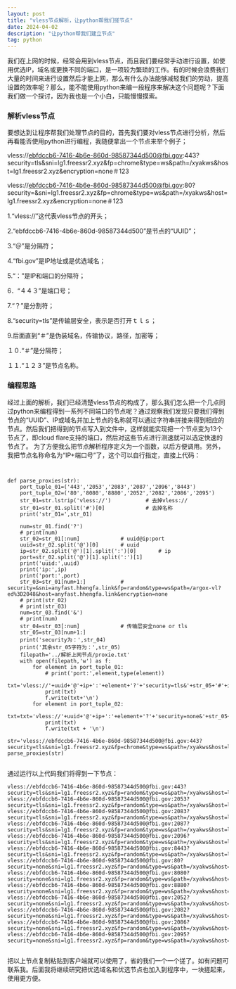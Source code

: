 ```yaml
---
layout: post
title: "vless节点解析，让python帮我们搓节点"
date: 2024-04-02
description: "让python帮我们建立节点"
tag: python
---  
```

我们在上网的时候，经常会用到vless节点，而且我们要经常手动进行设置，如使用优选IP，域名或更换不同的端口，是一项较为繁琐的工作。有的时候会浪费我们大量的时间来进行设置然后才能上网，那么有什么办法能够减轻我们的劳动，提高设置的效率呢？那么，能不能使用python来编一段程序来解决这个问题呢？下面我们做一个探讨，因为我也是一个小白，只能慢慢摸索。  

### 解析vless节点  

要想达到让程序帮我们处理节点的目的，首先我们要对vless节点进行分析，然后再看能否使用python进行编程，我随便拿出一个节点来举个例子；  

vless://ebfdccb6-7416-4b6e-860d-98587344d500@fbi.gov:443?security=tls&sni=lg1.freessr2.xyz&fp=chrome&type=ws&path=/xyakws&host=lg1.freessr2.xyz&encryption=none＃123  

vless://ebfdccb6-7416-4b6e-860d-98587344d500@fbi.gov:80?security=&sni=lg1.freessr2.xyz&fp=chrome&type=ws&path=/xyakws&host=lg1.freessr2.xyz&encryption=none＃123  

1.“vless://”这代表vless节点的开头；  　　

2.“ebfdccb6-7416-4b6e-860d-98587344d500”是节点的“UUID”；  　

3.“＠”是分隔符；　  　

4.“fbi.gov”是IP地址或是优选域名；　  　

5.“：”是IP和端口的分隔符；  　　

6．“４４３”是端口号；  　　

7.“？”是分割符；  　

8.“security=tls”是传输层安全，表示是否打开ｔｌｓ；　  　

9.后面直到“＃”是伪装域名，传输协议，路径，加密等；  

１０.“＃”是分隔符；  

１１.“１２３”是节点名称。  

### 编程思路  

经过上面的解析，我们已经清楚vless节点的构成了，那么我们怎么把一个几点同过python来编程得到一系列不同端口的节点呢？通过观察我们发现只要我们得到节点的“UUID”、IP或域名并加上节点的名称就可以通过字符串拼接来得到相应的节点。然后我们把得到的节点写入到文件中，这样就能实现把一个节点变为13个节点了，即cloud flare支持的端口，然后对这些节点进行测速就可以选定快速的节点了。
为了方便我么把节点解析程序定义为一个函数，以后方便调用。另外，我把节点名称命名为“IP+端口号”了，这个可以自行指定，直接上代码：
```


def parse_proxies(str):
    port_tuple_01=('443','2053','2083','2087','2096','8443')
    port_tuple_02=('80','8080','8880','2052','2082','2086','2095')
    str_01=str.lstrip('vless://')           # 去掉vless://
    str_01=str_01.split('#')[0]             # 去掉名称
    print('str_01=',str_01)

    num=str_01.find('?')
    # print(num)
    str_02=str_01[:num]             # uuid@ip:port
    uuid=str_02.split('@')[0]       # uuid
    ip=str_02.split('@')[1].split(':')[0]       # ip
    port=str_02.split('@')[1].split(':')[1]
    print('uuid:',uuid)
    print('ip:',ip)
    print('port:',port)
    str_03=str_01[num+1:]           # security=&sni=anyfast.hhengfa.link&fp=random&type=ws&path=/argox-vl?ed%3D2048&host=anyfast.hhengfa.link&encryption=none
    # print(str_02)
    # print(str_03)
    num=str_03.find('&')
    # print(num)
    str_04=str_03[:num]             # 传输层安全none or tls
    str_05=str_03[num+1:]
    print('security为：',str_04)
    print('其余str_05字符为：',str_05)
    filepath='../解析上网节点/proxie.txt'
    with open(filepath,'w') as f:
        for element in port_tuple_01:
            # print('port:',element,type(element))
            txt='vless://'+uuid+'@'+ip+':'+element+'?'+'security=tls&'+str_05+'#'+ip+':'+element
            print(txt)
            f.write(txt+'\n')
        for element in port_tuple_02:
            txt=txt='vless://'+uuid+'@'+ip+':'+element+'?'+'security=none&'+str_05+'#'+ip+':'+element
            print(txt)
            f.write(txt + '\n')

str='vless://ebfdccb6-7416-4b6e-860d-98587344d500@fbi.gov:443?security=tls&sni=lg1.freessr2.xyz&fp=chrome&type=ws&path=/xyakws&host=lg1.freessr2.xyz&encryption=none#123'
parse_proxies(str)


```

通过运行以上代码我们将得到一下节点：

```
vless://ebfdccb6-7416-4b6e-860d-98587344d500@fbi.gov:443?security=tls&sni=lg1.freessr2.xyz&fp=random&type=ws&path=/xyakws&host=lg1.freessr2.xyz&encryption=none#fbi.gov:443
vless://ebfdccb6-7416-4b6e-860d-98587344d500@fbi.gov:2053?security=tls&sni=lg1.freessr2.xyz&fp=random&type=ws&path=/xyakws&host=lg1.freessr2.xyz&encryption=none#fbi.gov:2053
vless://ebfdccb6-7416-4b6e-860d-98587344d500@fbi.gov:2083?security=tls&sni=lg1.freessr2.xyz&fp=random&type=ws&path=/xyakws&host=lg1.freessr2.xyz&encryption=none#fbi.gov:2083
vless://ebfdccb6-7416-4b6e-860d-98587344d500@fbi.gov:2087?security=tls&sni=lg1.freessr2.xyz&fp=random&type=ws&path=/xyakws&host=lg1.freessr2.xyz&encryption=none#fbi.gov:2087
vless://ebfdccb6-7416-4b6e-860d-98587344d500@fbi.gov:2096?security=tls&sni=lg1.freessr2.xyz&fp=random&type=ws&path=/xyakws&host=lg1.freessr2.xyz&encryption=none#fbi.gov:2096
vless://ebfdccb6-7416-4b6e-860d-98587344d500@fbi.gov:8443?security=tls&sni=lg1.freessr2.xyz&fp=random&type=ws&path=/xyakws&host=lg1.freessr2.xyz&encryption=none#fbi.gov:8443
vless://ebfdccb6-7416-4b6e-860d-98587344d500@fbi.gov:80?security=none&sni=lg1.freessr2.xyz&fp=random&type=ws&path=/xyakws&host=lg1.freessr2.xyz&encryption=none#fbi.gov:80
vless://ebfdccb6-7416-4b6e-860d-98587344d500@fbi.gov:8080?security=none&sni=lg1.freessr2.xyz&fp=random&type=ws&path=/xyakws&host=lg1.freessr2.xyz&encryption=none#fbi.gov:8080
vless://ebfdccb6-7416-4b6e-860d-98587344d500@fbi.gov:8880?security=none&sni=lg1.freessr2.xyz&fp=random&type=ws&path=/xyakws&host=lg1.freessr2.xyz&encryption=none#fbi.gov:8880
vless://ebfdccb6-7416-4b6e-860d-98587344d500@fbi.gov:2052?security=none&sni=lg1.freessr2.xyz&fp=random&type=ws&path=/xyakws&host=lg1.freessr2.xyz&encryption=none#fbi.gov:2052
vless://ebfdccb6-7416-4b6e-860d-98587344d500@fbi.gov:2082?security=none&sni=lg1.freessr2.xyz&fp=random&type=ws&path=/xyakws&host=lg1.freessr2.xyz&encryption=none#fbi.gov:2082
vless://ebfdccb6-7416-4b6e-860d-98587344d500@fbi.gov:2086?security=none&sni=lg1.freessr2.xyz&fp=random&type=ws&path=/xyakws&host=lg1.freessr2.xyz&encryption=none#fbi.gov:2086
vless://ebfdccb6-7416-4b6e-860d-98587344d500@fbi.gov:2095?security=none&sni=lg1.freessr2.xyz&fp=random&type=ws&path=/xyakws&host=lg1.freessr2.xyz&encryption=none#fbi.gov:2095


```

把以上节点复制粘贴到客户端就可以使用了，省的我们一个一个搓了。如有问题可联系我。后面我将继续研究把优选域名和优选节点也加入到程序中，一块搓起来，使用更方便。





